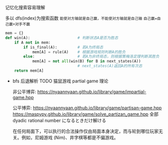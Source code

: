 记忆化搜索容易理解

多以 dfs(index)为搜索函数
`能使对方输就是自己赢，不能使对方输就是自己输`
`自己赢=自己赢+对手不赢`

```Python
mem = {}
def win(A):                     # 判断状态A是否为胜态
    if A not in mem:
        if is_final(A):         # 若A为终局态
            mem[A] = rule(A)    # 根据游戏规则判断A的胜负
        else:                   # 若A为非终局态，则根据策梅洛定理判断其胜负
            mem[A] = not all(win(B) for B in next_states(A))
                                # next_states(A)返回A的所有次态
    return mem[A]
```

- bfs 后退解析 TODO
  猫鼠游戏 partial game 理论

  非公平博弈:
  https://nyaannyaan.github.io/library/game/impartial-game.hpp

  公平博弈:
  https://nyaannyaan.github.io/library/game/partisan-game.hpp
  https://maspypy.github.io/library/game/solve_partizan_game.hpp
  全部 dyadic rational number になるときだけ解ける

  在任何局面下，可以执行的合法操作仅由局面本身决定，而与轮到哪位玩家无关。例如，尼姆游戏 (Nim)、井字棋等都是不偏游戏。
